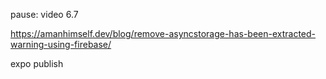 pause: video 6.7


https://amanhimself.dev/blog/remove-asyncstorage-has-been-extracted-warning-using-firebase/

expo publish